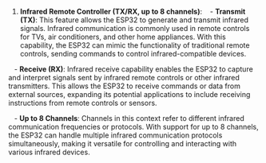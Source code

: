 
1. **Infrared Remote Controller (TX/RX, up to 8 channels)**:
   - **Transmit (TX)**: This feature allows the ESP32 to generate and transmit infrared signals. Infrared communication is commonly used in remote controls for TVs, air conditioners, and other home appliances. With this capability, the ESP32 can mimic the functionality of traditional remote controls, sending commands to control infrared-compatible devices.

   - **Receive (RX)**: Infrared receive capability enables the ESP32 to capture and interpret signals sent by infrared remote controls or other infrared transmitters. This allows the ESP32 to receive commands or data from external sources, expanding its potential applications to include receiving instructions from remote controls or sensors.

   - **Up to 8 Channels**: Channels in this context refer to different infrared communication frequencies or protocols. With support for up to 8 channels, the ESP32 can handle multiple infrared communication protocols simultaneously, making it versatile for controlling and interacting with various infrared devices.
